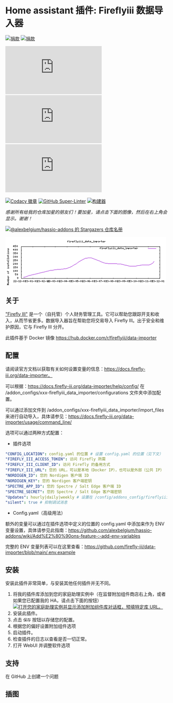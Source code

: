 # Home assistant 插件: Fireflyiii 数据导入器

[![捐款][donation-badge]](https://www.buymeacoffee.com/alexbelgium)
[![捐款][paypal-badge]](https://www.paypal.com/donate/?hosted_button_id=DZFULJZTP3UQA)

![版本](https://img.shields.io/badge/dynamic/json?label=版本&query=%24.version&url=https%3A%2F%2Fraw.githubusercontent.com%2Falexbelgium%2Fhassio-addons%2Fmaster%2Ffireflyiii_data_importer%2Fconfig.json)
![入口](https://img.shields.io/badge/dynamic/json?label=入口&query=%24.ingress&url=https%3A%2F%2Fraw.githubusercontent.com%2Falexbelgium%2Fhassio-addons%2Fmaster%2Ffireflyiii_data_importer%2Fconfig.json)
![架构](https://img.shields.io/badge/dynamic/json?color=success&label=架构&query=%24.arch&url=https%3A%2F%2Fraw.githubusercontent.com%2Falexbelgium%2Fhassio-addons%2Fmaster%2Ffireflyiii_data_importer%2Fconfig.json)

[![Codacy 徽章](https://app.codacy.com/project/badge/Grade/9c6cf10bdbba45ecb202d7f579b5be0e)](https://www.codacy.com/gh/alexbelgium/hassio-addons/dashboard?utm_source=github.com&utm_medium=referral&utm_content=alexbelgium/hassio-addons&utm_campaign=Badge_Grade)
[![GitHub Super-Linter](https://img.shields.io/github/actions/workflow/status/alexbelgium/hassio-addons/weekly-supelinter.yaml?label=代码%20检查)](https://github.com/alexbelgium/hassio-addons/actions/workflows/weekly-supelinter.yaml)
[![构建器](https://img.shields.io/github/actions/workflow/status/alexbelgium/hassio-addons/onpush_builder.yaml?label=构建器)](https://github.com/alexbelgium/hassio-addons/actions/workflows/onpush_builder.yaml)

[donation-badge]: https://img.shields.io/badge/请%20给我买杯%20咖啡%20(no%20paypal)-%23d32f2f?logo=buy-me-a-coffee&style=flat&logoColor=white
[paypal-badge]: https://img.shields.io/badge/请%20给我买杯%20咖啡%20通过%20Paypal-0070BA?logo=paypal&style=flat&logoColor=white

_感谢所有给我的仓库加星的朋友们！要加星，请点击下面的图像，然后在右上角会显示。谢谢！_

[![@alexbelgium/hassio-addons 的 Stargazers 仓库名册](https://raw.githubusercontent.com/alexbelgium/hassio-addons/master/.github/stars2.svg)](https://github.com/alexbelgium/hassio-addons/stargazers)

![下载演变](https://raw.githubusercontent.com/alexbelgium/hassio-addons/master/fireflyiii_data_importer/stats.png)

## 关于

["Firefly III"](https://www.firefly-iii.org) 是一个（自托管）个人财务管理工具。它可以帮助您跟踪开支和收入，从而节省更多。数据导入器旨在帮助您将交易导入 Firefly III。出于安全和维护原因，它与 Firefly III 分开。

此插件基于 Docker 镜像 https://hub.docker.com/r/fireflyiii/data-importer

## 配置

请阅读官方文档以获取有关如何设置变量的信息：https://docs.firefly-iii.org/data-importer。

可以根据：https://docs.firefly-iii.org/data-importer/help/config/ 在 /addon_configs/xxx-fireflyiii_data_importer/configurations 文件夹中添加配置。

可以通过添加文件到 /addon_configs/xxx-fireflyiii_data_importer/import_files 来进行自动导入，具体请参见：https://docs.firefly-iii.org/data-importer/usage/command_line/

选项可以通过两种方式配置：

- 插件选项

```yaml
"CONFIG_LOCATION": config.yaml 的位置 # 设置 config.yaml 的位置（见下文）
"FIREFLY_III_ACCESS_TOKEN": 访问 Firefly 所需
"FIREFLY_III_CLIENT_ID": 访问 Firefly 的备用方式
"FIREFLY_III_URL": 您的 URL，可以是本地（Docker IP），也可以是外部（公共 IP）
"NORDIGEN_ID": 您的 Nordigen 客户端 ID
"NORDIGEN_KEY": 您的 Nordigen 客户端密钥
"SPECTRE_APP_ID": 您的 Spectre / Salt Edge 客户端 ID
"SPECTRE_SECRET": 您的 Spectre / Salt Edge 客户端密钥
"Updates": hourly|daily|weekly # 设置在 /config/addons_config/fireflyiii_data_importer/import_files 中设置的自动上传文件
"silent": true # 抑制调试消息
```

- Config.yaml（高级用法）

额外的变量可以通过在插件选项中定义的位置的 config.yaml 中添加来作为 ENV 变量设置，具体请参见此指南：https://github.com/alexbelgium/hassio-addons/wiki/Add%E2%80%90ons-feature-:-add-env-variables

完整的 ENV 变量列表可以在这里查看：https://github.com/firefly-iii/data-importer/blob/main/.env.example

## 安装

安装此插件非常简单，与安装其他任何插件并无不同。

1. 将我的插件库添加到您的家庭助理实例中（在监督附加组件商店右上角，或者如果您已配置我的 HA，请点击下面的按钮）
   [![打开您的家庭助理实例并显示添加附加组件库对话框，预填特定库 URL。](https://my.home-assistant.io/badges/supervisor_add_addon_repository.svg)](https://my.home-assistant.io/redirect/supervisor_add_addon_repository/?repository_url=https%3A%2F%2Fgithub.com%2Falexbelgium%2Fhassio-addons)
1. 安装此插件。
1. 点击 `保存` 按钮以存储您的配置。
1. 根据您的偏好设置附加组件选项
1. 启动插件。
1. 检查插件的日志以查看是否一切正常。
1. 打开 WebUI 并调整软件选项

## 支持

在 GitHub 上创建一个问题

## 插图

[repository]: https://github.com/alexbelgium/hassio-addons